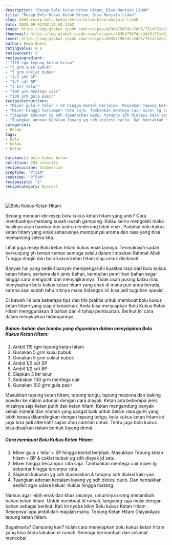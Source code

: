 ```yaml
---
description: "Resep Bolu Kukus Ketan Hitam, Bisa Manjain Lidah"
title: "Resep Bolu Kukus Ketan Hitam, Bisa Manjain Lidah"
slug: 4645-resep-bolu-kukus-ketan-hitam-bisa-manjain-lidah
date: 2020-09-01T02:51:04.316Z
image: https://img-global.cpcdn.com/recipes/493b47967dcc2dd5/751x532cq70/bolu-kukus-ketan-hitam-foto-resep-utama.jpg
thumbnail: https://img-global.cpcdn.com/recipes/493b47967dcc2dd5/751x532cq70/bolu-kukus-ketan-hitam-foto-resep-utama.jpg
cover: https://img-global.cpcdn.com/recipes/493b47967dcc2dd5/751x532cq70/bolu-kukus-ketan-hitam-foto-resep-utama.jpg
author: Emma Owens
ratingvalue: 4.6
reviewcount: 3
recipeingredient:
- "115 rgm tepung ketan hitam"
- "5 grm susu bubuk"
- "5 grm coklat bubuk"
- "1/2 sdt SP"
- "1/2 sdt BP"
- "3 btr telur"
- "100 grm mentega cair"
- "100 grm gula pasir"
recipeinstructions:
- "Mixer gula + telur + SP hingga kental berjejak. Masukkan Tepung ketan hitam + BP &amp; coklat bubuk yg sdh diayak jd satu."
- "Mixer hingga tercampur rata saja. Tambahkan mentega cair mixer lg sebentar hingga tercmpur rata."
- "Siapkan kukusan yg sdh dipanaskan &amp; tutupny sdh dialasi kain yaa."
- "Tuangkan adonan kedalam loyang yg sdh diolesi carlo. Dan hentakkan sedikit agar udara keluar. Kukus hingga matang."
categories:
- Resep
tags:
- bolu
- kukus
- ketan

katakunci: bolu kukus ketan 
nutrition: 204 calories
recipecuisine: Indonesian
preptime: "PT31M"
cooktime: "PT59M"
recipeyield: "2"
recipecategory: Dessert

---
```



![Bolu Kukus Ketan Hitam](https://img-global.cpcdn.com/recipes/493b47967dcc2dd5/751x532cq70/bolu-kukus-ketan-hitam-foto-resep-utama.jpg)

Sedang mencari ide resep bolu kukus ketan hitam yang unik? Cara membuatnya memang susah-susah gampang. Kalau keliru mengolah maka hasilnya akan hambar dan justru cenderung tidak enak. Padahal bolu kukus ketan hitam yang enak seharusnya mempunyai aroma dan rasa yang bisa memancing selera kita.

Lihat juga resep Bolu ketan hitam kukus enak lainnya. Terimakasih sudah berkunjung yh teman-teman semoga selalu dalam limpahan Rahmat Allah. Tunggu dingin dan bolu kukus ketan hitam siap untuk dinikmati.

Banyak hal yang sedikit banyak mempengaruhi kualitas rasa dari bolu kukus ketan hitam, pertama dari jenis bahan, kemudian pemilihan bahan segar hingga cara mengolah dan menyajikannya. Tidak usah pusing kalau mau menyiapkan bolu kukus ketan hitam yang enak di mana pun anda berada, karena asal sudah tahu triknya maka hidangan ini bisa jadi suguhan spesial.


Di bawah ini ada beberapa tips dan trik praktis untuk membuat bolu kukus ketan hitam yang siap dikreasikan. Anda bisa menyiapkan Bolu Kukus Ketan Hitam menggunakan 8 bahan dan 4 tahap pembuatan. Berikut ini cara dalam menyiapkan hidangannya.

<!--inarticleads1-->

##### Bahan-bahan dan bumbu yang digunakan dalam menyiapkan Bolu Kukus Ketan Hitam:

1. Ambil 115 rgm tepung ketan hitam
1. Gunakan 5 grm susu bubuk
1. Gunakan 5 grm coklat bubuk
1. Ambil 1/2 sdt SP
1. Ambil 1/2 sdt BP
1. Siapkan 3 btr telur
1. Sediakan 100 grm mentega cair
1. Gunakan 100 grm gula pasir


Masukkan tepung ketan hitam, tepung terigu, tepung maizena dan baking powder ke dalam adonan dengan cara diayak. Ketan ada beberapa jenis misalnya saja ketan putih dan ketan hitam. Ketan mengandung banyak sekali mineral dan vitamin yang sangat baik untuk Selain rasa gurih yang lebih terasa dibandingkan dengan tepung terigu, bolu kukus ketan hitam ini juga bisa jadi alternatif sajian atau camilan untuk. Tentu juga bolu kukus bisa disajikan dalam bentuk loyang donat. 

<!--inarticleads2-->

##### Cara membuat Bolu Kukus Ketan Hitam:

1. Mixer gula + telur + SP hingga kental berjejak. Masukkan Tepung ketan hitam + BP &amp; coklat bubuk yg sdh diayak jd satu.
1. Mixer hingga tercampur rata saja. Tambahkan mentega cair mixer lg sebentar hingga tercmpur rata.
1. Siapkan kukusan yg sdh dipanaskan &amp; tutupny sdh dialasi kain yaa.
1. Tuangkan adonan kedalam loyang yg sdh diolesi carlo. Dan hentakkan sedikit agar udara keluar. Kukus hingga matang.


Namun agar lebih enak dan khas rasanya, umumnya orang menambah bahan ketan hitam. Untuk membuat di rumah, langsung saja mulai dengan bahan sebagai berikut. Kali ini nyoba bikin Bolu kukus Ketan Hitam. Resepnya lupa ambil dari majalah mana. Tepung Ketan Hitam DiayakAyak tepung ketan hitam. 

Bagaimana? Gampang kan? Itulah cara menyiapkan bolu kukus ketan hitam yang bisa Anda lakukan di rumah. Semoga bermanfaat dan selamat mencoba!
